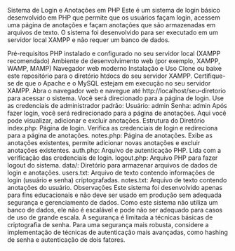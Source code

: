Sistema de Login e Anotações em PHP
Este é um sistema de login básico desenvolvido em PHP que permite que os usuários façam login, acessem uma página de anotações e façam anotações que são armazenadas em arquivos de texto. O sistema foi desenvolvido para ser executado em um servidor local XAMPP e não requer um banco de dados.

Pré-requisitos
PHP instalado e configurado no seu servidor local (XAMPP recomendado)
Ambiente de desenvolvimento web (por exemplo, XAMPP, WAMP, MAMP)
Navegador web moderno
Instalação e Uso
Clone ou baixe este repositório para o diretório htdocs do seu servidor XAMPP.
Certifique-se de que o Apache e o MySQL estejam em execução no seu servidor XAMPP.
Abra o navegador web e navegue até http://localhost/seu-diretorio para acessar o sistema.
Você será direcionado para a página de login. Use as credenciais de administrador padrão:
Usuário: admin
Senha: admin
Após fazer login, você será redirecionado para a página de anotações. Aqui você pode visualizar, adicionar e excluir anotações.
Estrutura do Diretório
index.php: Página de login. Verifica as credenciais de login e redireciona para a página de anotações.
notes.php: Página de anotações. Exibe as anotações existentes, permite adicionar novas anotações e excluir anotações existentes.
auth.php: Arquivo de autenticação PHP. Lida com a verificação das credenciais de login.
logout.php: Arquivo PHP para fazer logout do sistema.
data/: Diretório para armazenar arquivos de dados de login e anotações.
users.txt: Arquivo de texto contendo informações de login (usuário e senha) criptografadas.
notes.txt: Arquivo de texto contendo anotações do usuário.
Observações
Este sistema foi desenvolvido apenas para fins educacionais e não deve ser usado em produção sem adequada segurança e gerenciamento de dados.
Como este sistema não utiliza um banco de dados, ele não é escalável e pode não ser adequado para casos de uso de grande escala.
A segurança é limitada a técnicas básicas de criptografia de senha. Para uma segurança mais robusta, considere a implementação de técnicas de autenticação mais avançadas, como hashing de senha e autenticação de dois fatores.
